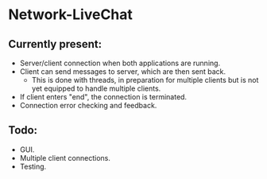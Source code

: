 # Network-LiveChat
## Currently present:
 - Server/client connection when both applications are running.
 - Client can send messages to server, which are then sent back.
     - This is done with threads, in preparation for multiple clients but is not yet equipped to handle multiple clients.
 - If client enters "end", the connection is terminated.
 - Connection error checking and feedback.
 
## Todo:
 - GUI.
 - Multiple client connections.
 - Testing.
